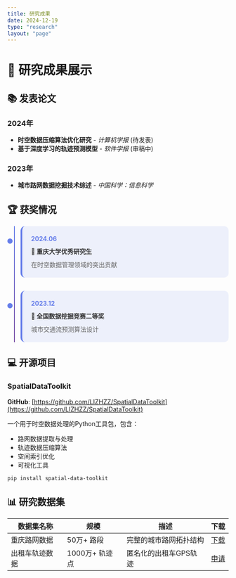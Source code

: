```yaml
---
title: 研究成果
date: 2024-12-19
type: "research"
layout: "page"
---
```


# 🔬 研究成果展示

## 📚 发表论文

### 2024年
- **时空数据压缩算法优化研究** - *计算机学报* (待发表)
- **基于深度学习的轨迹预测模型** - *软件学报* (审稿中)

### 2023年
- **城市路网数据挖掘技术综述** - *中国科学：信息科学*

## 🏆 获奖情况

<div class="award-timeline">
  <div class="award-item">
    <div class="award-date">2024.06</div>
    <div class="award-content">
      <h4>🥇 重庆大学优秀研究生</h4>
      <p>在时空数据管理领域的突出贡献</p>
    </div>
  </div>
  
  <div class="award-item">
    <div class="award-date">2023.12</div>
    <div class="award-content">
      <h4>🏅 全国数据挖掘竞赛二等奖</h4>
      <p>城市交通流预测算法设计</p>
    </div>
  </div>
</div>

## 💻 开源项目

### SpatialDataToolkit
**GitHub**: [https://github.com/LIZHZZ/SpatialDataToolkit](https://github.com/LIZHZZ/SpatialDataToolkit)

一个用于时空数据处理的Python工具包，包含：
- 路网数据提取与处理
- 轨迹数据压缩算法
- 空间索引优化
- 可视化工具

```bash
pip install spatial-data-toolkit
```

## 📊 研究数据集

| 数据集名称 | 规模 | 描述 | 下载 |
|-----------|------|------|------|
| 重庆路网数据 | 50万+ 路段 | 完整的城市路网拓扑结构 | [下载](/) |
| 出租车轨迹数据 | 1000万+ 轨迹点 | 匿名化的出租车GPS轨迹 | [申请](/) |

<style>
.award-timeline {
  position: relative;
  padding-left: 30px;
}

.award-timeline::before {
  content: '';
  position: absolute;
  left: 15px;
  top: 0;
  bottom: 0;
  width: 2px;
  background: linear-gradient(to bottom, #667eea, #764ba2);
}

.award-item {
  position: relative;
  margin-bottom: 30px;
  padding: 20px;
  background: rgba(102, 126, 234, 0.1);
  border-radius: 10px;
  border-left: 4px solid #667eea;
}

.award-item::before {
  content: '';
  position: absolute;
  left: -37px;
  top: 25px;
  width: 12px;
  height: 12px;
  background: #667eea;
  border-radius: 50%;
  border: 3px solid #fff;
}

.award-date {
  font-size: 14px;
  color: #667eea;
  font-weight: bold;
  margin-bottom: 10px;
}

.award-content h4 {
  margin: 0 0 10px 0;
  color: #333;
}

.award-content p {
  margin: 0;
  color: #666;
}
</style>

